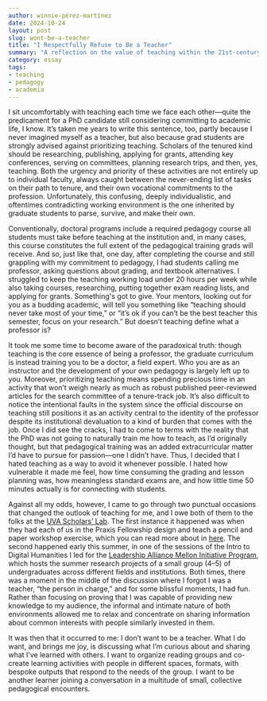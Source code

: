 ```yaml
---
author: winnie-pérez-martínez
date: 2024-10-24
layout: post
slug: wont-be-a-teacher
title: "I Respectfully Refuse to Be a Teacher"
summary: "A reflection on the value of teaching within the 21st-century academia, from a grad student/'s viewpoint."
category: essay
tags:
- teaching
- pedagogy
- academia
---
```


I sit uncomfortably with teaching each time we face each other—quite the predicament for a PhD candidate still considering committing to academic life, I know. It’s taken me years to write this sentence, too, partly because I never imagined myself as a teacher, but also because grad students are strongly advised against prioritizing teaching. Scholars of the tenured kind should be researching, publishing, applying for grants, attending key conferences, serving on committees, planning research trips, and then, yes, teaching. Both the urgency and priority of these activities are not entirely up to individual faculty, always caught between the never-ending list of tasks on their path to tenure, and their own vocational commitments to the profession. Unfortunately, this confusing, deeply individualistic, and oftentimes contradicting working environment is the one inherited by graduate students to parse, survive, and make their own.

Conventionally, doctoral programs include a required pedagogy course all students must take before teaching at the institution and, in many cases, this course constitutes the full extent of the pedagogical training grads will receive. And so, just like that, one day, after completing the course and still grappling with my commitment to pedagogy, I had students calling me professor, asking questions about grading, and textbook alternatives. I struggled to keep the teaching working load under 20 hours per week while also taking courses, researching, putting together exam reading lists, and applying for grants. Something's got to give. Your mentors, looking out for you as a budding academic, will tell you something like “teaching should never take most of your time,” or “it’s ok if you can’t be the best teacher this semester, focus on your research.” But doesn’t teaching define what a professor is? 

It took me some time to become aware of the paradoxical truth: though teaching is the core essence of being a professor, the graduate curriculum is instead training you to be a doctor, a field expert. Who you are as an instructor and the development of your own pedagogy is largely left up to you. Moreover, prioritizing teaching means spending precious time in an activity that won’t weigh nearly as much as robust published peer-reviewed articles for the search committee of a tenure-track job. It’s also difficult to notice the intentional faults in the system since the official discourse on teaching still positions it as an activity central to the identity of the professor despite its institutional devaluation to a kind of burden that comes with the job. Once I did see the cracks, I had to come to terms with the reality that the PhD was not going to naturally train me how to teach, as I’d originally thought, but that pedagogical training was an added extracurricular matter I’d have to pursue for passion—one I didn’t have. Thus, I decided that I hated teaching as a way to avoid it whenever possible. I hated how vulnerable it made me feel, how time consuming the grading and lesson planning was, how meaningless standard exams are, and how little time 50 minutes actually is for connecting with students.

Against all my odds, however, I came to go through two punctual occasions that changed the outlook of teaching for me, and I owe both of them to the folks at the [UVA Scholars’ Lab](https://scholarslab.lib.virginia.edu/praxis-program-fellowships//). The first instance it happened was when they had each of us in the Praxis Fellowship design and teach a pencil and paper workshop exercise, which you can read more about in [here](https://cuny.manifoldapp.org/read/a-way-in-digital-pedagogy-training-with-speculative-low-tech-workshops/section/d26fab6f-c473-489a-9516-a6e6f0c747a7). The second happened early this summer, in one of the sessions of the Intro to Digital Humanities I led for the [Leadership Alliance Mellon Initiative Program](https://graddiversity.virginia.edu/leadership-alliance-mellon-initiative-lami), which hosts the summer research projects of a small group (4–5) of undergraduates across different fields and institutions. Both times, there was a moment in the middle of the discussion where I forgot I was a teacher, “the person in charge,” and for some blissful moments, I had fun. Rather than focusing on proving that I was capable of providing new knowledge to my audience, the informal and intimate nature of both environments allowed me to relax and concentrate on sharing information about common interests with people similarly invested in them. 

It was then that it occurred to me: I don’t want to be a teacher. What I do want, and brings me joy, is discussing what I’m curious about and sharing what I’ve learned with others. I want to organize reading groups and co-create learning activities with people in different spaces, formats, with bespoke outputs that respond to the needs of the group. I want to be another learner joining a conversation in a multitude of small, collective pedagogical encounters. 
